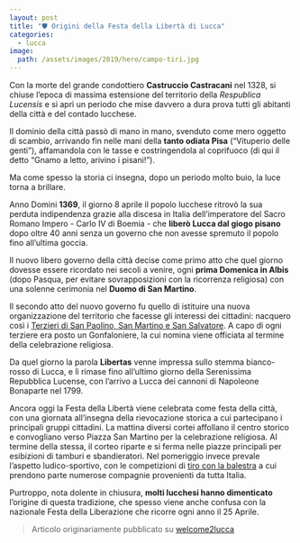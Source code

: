 ```yaml
---
layout: post
title: "🛡️ Origini della Festa della Libertà di Lucca"
categories:
  - lucca
image:
  path: /assets/images/2019/hero/campo-tiri.jpg
---
```


Con la morte del grande condottiero **Castruccio Castracani** nel 1328, si
chiuse l’epoca di massima estensione del territorio della *Respublica Lucensis*
e si aprì un periodo che mise davvero a dura prova tutti gli abitanti della
città e del contado lucchese.

<!-- more -->

Il dominio della città passò di mano in mano, svenduto come mero oggetto di
scambio, arrivando fin nelle mani della **tanto odiata Pisa** (“Vituperio delle
genti”), affamandola con le tasse e costringendola al coprifuoco (di qui il
detto “Gnamo a letto, arivino i pisani!”).


Ma come spesso la storia ci insegna, dopo un periodo molto buio, la luce torna a
brillare.

Anno Domini **1369**, il giorno 8 aprile il popolo lucchese ritrovò la sua
perduta indipendenza grazie alla discesa in Italia dell’imperatore del Sacro
Romano Impero - Carlo IV di Boemia - che **liberò Lucca dal giogo pisano** dopo
oltre 40 anni senza un governo che non avesse spremuto il popolo fino all’ultima
goccia.

Il nuovo libero governo della città decise come primo atto che quel giorno
dovesse essere ricordato nei secoli a venire, ogni **prima Domenica in Albis**
(dopo Pasqua, per evitare sovrapposizioni con la ricorrenza religiosa) con una
solenne cerimonia nel **Duomo di San Martino**.

Il secondo atto del nuovo governo fu quello di istituire una nuova
organizzazione del territorio che facesse gli interessi dei cittadini: nacquero
così i [Terzieri di San Paolino, San Martino e San Salvatore](/terzieri-lucca).
A capo di ogni terziere era posto un Gonfaloniere, la cui nomina viene officiata
al termine della celebrazione religiosa.

Da quel giorno la parola **Libertas** venne impressa sullo stemma bianco-rosso
di Lucca, e lì rimase fino all’ultimo giorno della Serenissima Repubblica
Lucense, con l’arrivo a Lucca dei cannoni di Napoleone Bonaparte nel 1799.

Ancora oggi la Festa della Libertà viene celebrata come festa della città, con
una giornata all’insegna della rievocazione storica a cui partecipano i
principali gruppi cittadini. La mattina diversi cortei affollano il centro
storico e convogliano verso Piazza San Martino per la celebrazione religiosa. Al
termine della stessa, il corteo riparte e si ferma nelle piazze principali per
esibizioni di tamburi e sbandieratori. Nel pomeriggio invece prevale l’aspetto
ludico-sportivo, con le competizioni di [tiro con la
balestra](/2019/risultati-3a-disfida-liberta) a cui prendono parte numerose
compagnie provenienti da tutta Italia.

Purtroppo, nota dolente in chiusura, **molti lucchesi hanno dimenticato**
l’origine di questa tradizione, che spesso viene anche confusa con la nazionale
Festa della Liberazione che ricorre ogni anno il 25 Aprile.

> Articolo originariamente pubblicato su [welcome2lucca](https://www.welcome2lucca.com/650-festa-della-liberta-di-lucca/)
